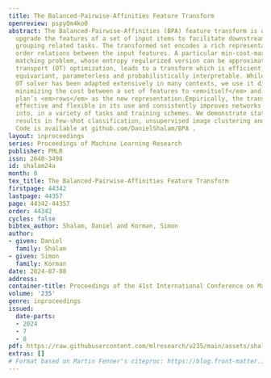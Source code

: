 ```yaml
---
title: The Balanced-Pairwise-Affinities Feature Transform
openreview: pspyQm4ko0
abstract: The Balanced-Pairwise-Affinities (BPA) feature transform is designed to
  upgrade the features of a set of input items to facilitate downstream matching or
  grouping related tasks. The transformed set encodes a rich representation of high
  order relations between the input features. A particular min-cost-max-flow fractional
  matching problem, whose entropy regularized version can be approximated by an optimal
  transport (OT) optimization, leads to a transform which is efficient, differentiable,
  equivariant, parameterless and probabilistically interpretable. While the Sinkhorn
  OT solver has been adapted extensively in many contexts, we use it differently by
  minimizing the cost between a set of features to <em>itself</em> and using the transport
  plan’s <em>rows</em> as the new representation.Empirically, the transform is highly
  effective and flexible in its use and consistently improves networks it is inserted
  into, in a variety of tasks and training schemes. We demonstrate state-of-the-art
  results in few-shot classification, unsupervised image clustering and person re-identification.
  Code is available at github.com/DanielShalam/BPA .
layout: inproceedings
series: Proceedings of Machine Learning Research
publisher: PMLR
issn: 2640-3498
id: shalam24a
month: 0
tex_title: The Balanced-Pairwise-Affinities Feature Transform
firstpage: 44342
lastpage: 44357
page: 44342-44357
order: 44342
cycles: false
bibtex_author: Shalam, Daniel and Korman, Simon
author:
- given: Daniel
  family: Shalam
- given: Simon
  family: Korman
date: 2024-07-08
address:
container-title: Proceedings of the 41st International Conference on Machine Learning
volume: '235'
genre: inproceedings
issued:
  date-parts:
  - 2024
  - 7
  - 8
pdf: https://raw.githubusercontent.com/mlresearch/v235/main/assets/shalam24a/shalam24a.pdf
extras: []
# Format based on Martin Fenner's citeproc: https://blog.front-matter.io/posts/citeproc-yaml-for-bibliographies/
---
```


